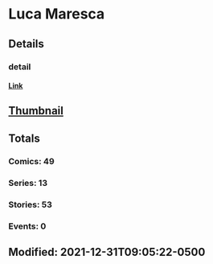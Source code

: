 # Luca  Maresca 
## Details
### detail
#### [Link](http://marvel.com/comics/creators/13617/luca_maresca?utm_campaign=apiRef&utm_source=225578a89fc76f3d20fbffda5d17a88d)
## [Thumbnail](http://i.annihil.us/u/prod/marvel/i/mg/b/40/image_not_available.jpg)
## Totals
### Comics: 49
### Series: 13
### Stories: 53
### Events: 0
## Modified: 2021-12-31T09:05:22-0500